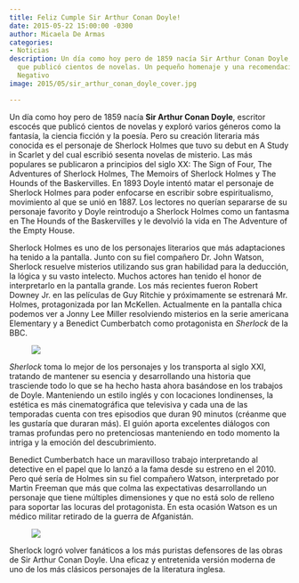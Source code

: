 ```yaml
---
title: Feliz Cumple Sir Arthur Conan Doyle!
date: 2015-05-22 15:00:00 -0300
author: Micaela De Armas
categories:
- Noticias
description: Un día como hoy pero de 1859 nacía Sir Arthur Conan Doyle, escritor escocés
  que publicó cientos de novelas. Un pequeño homenaje y una recomendación de Balance
  Negativo
image: 2015/05/sir_arthur_conan_doyle_cover.jpg

---
```

Un día como hoy pero de 1859 nacía **Sir Arthur Conan Doyle**, escritor escocés que publicó cientos de novelas y exploró varios géneros como la fantasía, la ciencia ficción y la poesía. Pero su creación literaria más conocida es el personaje de Sherlock Holmes que tuvo su debut en A Study in Scarlet y del cual escribió sesenta novelas de misterio. Las más populares se publicaron a principios del siglo XX: The Sign of Four, The Adventures of Sherlock Holmes, The Memoirs of Sherlock Holmes y The Hounds of the Baskervilles.
En 1893 Doyle intentó matar el personaje de Sherlock Holmes para poder enfocarse en escribir sobre espiritualismo, movimiento al que se unió en 1887. Los lectores no querían separarse de su personaje favorito y Doyle reintrodujo a Sherlock Holmes como un fantasma en The Hounds of the Baskervilles y le devolvió la vida en The Adventure of the Empty House.

Sherlock Holmes es uno de los personajes literarios que más adaptaciones ha tenido a la pantalla. Junto con su fiel compañero Dr. John Watson, Sherlock resuelve misterios utilizando sus gran habilidad para la deducción, la lógica y su vasto intelecto. Muchos actores han tenido el honor de interpretarlo en la pantalla grande. Los más recientes fueron Robert Downey Jr. en las películas de Guy Ritchie y próximamente se estrenará Mr. Holmes, protagonizada por Ian McKellen. Actualmente en la pantalla chica podemos ver a  Jonny Lee Miller resolviendo misterios en la serie americana Elementary y a Benedict Cumberbatch como protagonista en *Sherlock* de la BBC.

<figure>
<img src="/img/2015/05/sherlock_bbc_poster.jpg"/>
</figure>

*Sherlock* toma lo mejor de los personajes y los transporta al siglo XXI, tratando de mantener su esencia y desarrollando una historia que trasciende todo lo que se ha hecho hasta ahora basándose en los trabajos de Doyle. Manteniendo un estilo inglés y con locaciones londinenses, la estética es más cinematográfica que televisiva y cada una de las temporadas cuenta con tres episodios que duran 90 minutos (créanme que les gustaría que duraran más). El guión aporta excelentes diálogos con tramas profundas pero no pretenciosas manteniendo en todo momento la intriga y la emoción del descubrimiento.

Benedict Cumberbatch hace un maravilloso trabajo interpretando al detective en el papel que lo lanzó a la fama desde su estreno en el 2010. Pero qué sería de Holmes sin su fiel compañero Watson, interpretado por Martin Freeman que más que colma las expectativas desarrollando un personaje que tiene múltiples dimensiones y que no está solo de relleno para soportar las locuras del protagonista. En esta ocasión Watson es un médico militar retirado de la guerra de Afganistán.

<figure>
<img src="/img/2015/05/sherlock_body.gif"/>
</figure>

Sherlock logró volver fanáticos a los más puristas defensores de las obras de Sir Arthur Conan Doyle. Una eficaz y entretenida versión moderna de uno de los más clásicos personajes de la literatura inglesa.




